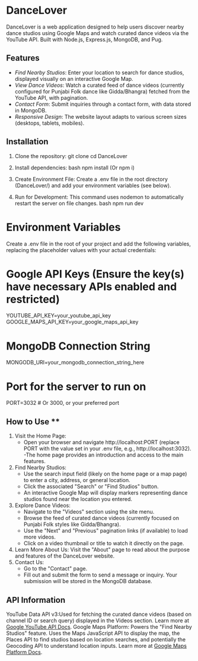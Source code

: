# DanceLover
DanceLover is a web application designed to help users discover nearby dance studios using Google Maps and watch curated dance videos via the YouTube API. Built with Node.js, Express.js, MongoDB, and Pug.

## Features
-   *Find Nearby Studios*: Enter your location to search for dance studios, displayed visually on an interactive Google Map.
-   *View Dance Videos*: Watch a curated feed of dance videos (currently configured for Punjabi Folk dance like Gidda/Bhangra) fetched from the YouTube API, with pagination.
-   *Contact Form*: Submit inquiries through a contact form, with data stored in MongoDB.
-   *Responsive Design*: The website layout adapts to various screen sizes (desktops, tablets, mobiles).


## Installation
1.  Clone the repository:
    git clone <your-repository-url>
    cd DanceLover
2.  Install dependencies:
    bash
    npm install (Or npm i)

3.  Create Environment File:
    Create a .env file in the root directory (DanceLover/) and add your environment variables (see below).

4.  Run for Development:
    This command uses nodemon to automatically restart the server on file changes.
    bash
    npm run dev
 # Environment Variables
Create a .env file in the root of your project and add the following variables, replacing the placeholder values with your actual credentials:

# Google API Keys (Ensure the key(s) have necessary APIs enabled and restricted)
YOUTUBE_API_KEY=your_youtube_api_key
GOOGLE_MAPS_API_KEY=your_google_maps_api_key

# MongoDB Connection String
MONGODB_URI=your_mongodb_connection_string_here

# Port for the server to run on
PORT=3032 # Or 3000, or your preferred port

## How to Use **
1.  Visit the Home Page:
    - Open your browser and navigate  http://localhost:PORT (replace PORT with the value set in your .env file, e.g., http://localhost:3032).
    -The home page provides an introduction and access to the main features.
2.  Find Nearby Studios:
    - Use the search input field (likely on the home page or a map page) to enter a city, address, or general location.
    - Click the associated "Search" or "Find Studios" button.
    - An interactive Google Map will display markers representing dance studios found near the location you entered.
3. Explore Dance Videos:
    - Navigate to the "Videos" section using the site menu.
    - Browse the feed of curated dance videos (currently focused on Punjabi Folk styles like Gidda/Bhangra).
    - Use the "Next" and "Previous" pagination links (if available) to load more videos.
    - Click on a video thumbnail or title to watch it directly on the page.
4.  Learn More About Us:
    Visit the "About" page to read about the purpose and features of the DanceLover website.
5.  Contact Us:
    - Go to the "Contact" page.
    - Fill out and submit the form to send a message or inquiry. Your submission will be stored in the MongoDB database.
## API Information

YouTube Data API v3:Used for fetching the curated dance videos (based on channel ID or search query) displayed in the Videos section. Learn more at [Google YouTube API Docs](https://developers.google.com/youtube/v3).
Google Maps Platform: Powers the "Find Nearby Studios" feature. Uses the Maps JavaScript API to display the map, the Places API to find studios based on location searches, and potentially the Geocoding API to understand location inputs. Learn more at [Google Maps Platform Docs](https://developers.google.com/maps/documentation).
